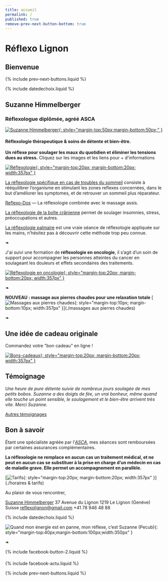 ```yaml
---
title: accueil
permalink: /
published: true
remove-prev-next-button-bottom: true
---
```


# Réflexo Lignon

## Bienvenue

{% include prev-next-buttons.liquid %}

{% include datedechoix.liquid %}

## Suzanne Himmelberger
### Réflexologue diplômée, agréé ASCA ###

[![Suzanne Himmelberger](./images/suzanne-himmelberger-3.jpg){: style="margin-top:50px;margin-bottom:50px;" }](./presentation)

#### Réflexologie thérapeutique & soins de détente et bien-être.

**Un réflexe pour soulager les maux du quotidien et éliminer les tensions dues au stress.**
Cliquez sur les images et les liens pour + d'informations

[![Réflexologie](./images/pieds.jpg){: style="margin-top:20px; margin-bottom:20px; width:357px" }](./reflexologie)


[La réflexologie spécifique en cas de troubles du sommeil](./reflexologie) consiste à rééquilibrer l’organisme en stimulant les zones reflexes concernées, dans le but d’améliorer les symptomes, et de retrouver un sommeil plus réparateur.

[Reflexo-Dos](./autres_soins) — La réflexologie combinée avec le massage assis.

[La réflexologie de la boîte crânienne](./autres_soins) permet de soulager insomnies, stress, préoccupations et autres.

[La réflexologie palmaire](./autres_soins) est une vraie séance de réflexologie appliquée sur les mains, n’hésitez pas à découvrir cette méthode trop peu connue.


❧

J'ai suivi une formation de **réflexologie en oncologie**, il s’agit d’un soin de support pour accompagner les personnes atteintes du cancer en soulageant les douleurs et effets secondaires des traitements.

[![Réflexologie en oncologie](./images/onco-site.jpeg){: style="margin-top:20px; margin-bottom:20px; width:357px" }](./oncologie)


❧


**NOUVEAU : massage aux pierres chaudes pour une relaxation totale**
[![Massages aux pierres chaudes](./images/wellness2.jpg){: style="margin-top:10px; margin-bottom:10px; width:357px" }](./massages aux pierres chaudes)


❧


## Une idée de cadeau originale 


Commandez votre "bon cadeau" en ligne !


[![Bons-cadeaux](./images/bon-cadeau.jpg){: style="margin-top:20px; margin-bottom:20px; width:357px" }](./bons-cadeaux)


## Témoignage

*Une heure de pure détente suivie de nombreux jours soulagée de mes petits bobos. Suzanne a des doigts de fée, un vrai bonheur, même quand elle touche un point sensible, le soulagement et le bien-être arrivent très vite. Merci Suzanne.*

[Autres témoignages](./temoignages)




## Bon à savoir

Étant une spécialiste agréée par l’[*ASCA*](http://www.asca.ch/dc.aspx?content=Assureurs_conventionnes), mes séances sont remboursées par certaines assurances complémentaires.

**La réflexologie ne remplace en aucun cas un traitement médical, et ne peut en aucun cas se substituer à la prise en charge d’un médecin en cas de maladie grave. Elle permet un accompagnement en parallèle.**


[![Tarifs](./images/boutontarif.png){: style="margin-top:20px; margin-bottom:20px; width:357px" }](./horaires & tarifs)


Au plaisir de vous rencontrer,

[Suzanne Himmelberger](./presentation)
37 Avenue du Lignon
1219 Le Lignon (Genève)
Suisse
[reflexolignon@gmail.com](mailto:reflexolignon@gmail.com)
<i class="fa fa-mobile"></i> +41 78 946 48 88

{% include datedechoix.liquid %}

![Quand mon énergie est en panne, mon réflexe, c’est Suzanne (Pecub)](./images/pecub-555x742.jpg){: style="margin-top:40px;margin-bottom:100px;width:350px" }

❧

{% include facebook-button-2.liquid %}

<div style="margin-top: 20px"></div>

{% include facebook-actu.liquid %}

{% include prev-next-buttons.liquid %}

